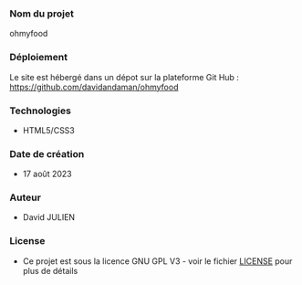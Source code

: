 
### Nom du projet

ohmyfood


### Déploiement

Le site est hébergé dans un dépot sur la plateforme Git Hub :
https://github.com/davidandaman/ohmyfood


### Technologies

* HTML5/CSS3



### Date de création

* 17 août 2023



### Auteur

* David JULIEN



### License

* Ce projet est sous la licence GNU GPL V3 - voir le fichier [LICENSE](LICENSE) pour plus de détails
